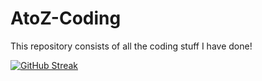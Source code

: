 # AtoZ-Coding
This repository consists of all the coding stuff I have done!

[![GitHub Streak](https://streak-stats.demolab.com?user=vishwatejach&theme=dark&hide_border=true&card_width=500)](https://git.io/streak-stats)
